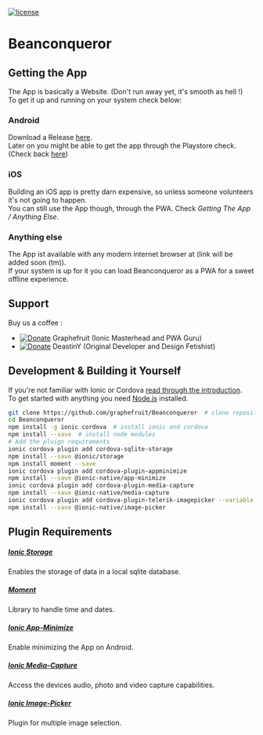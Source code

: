 [![license](https://img.shields.io/badge/license-GPL%203.0-brightgreen.svg)]()
# Beanconqueror
## Getting the App
The App is basically a Website. (Don't run away yet, it's smooth as hell !)  
To get it up and running on your system check below:
### Android
Download a Release [here](https://github.com/graphefruit/Beanconqueror/releases).  
Later on you might be able to get the app through the Playstore check. (Check back [here](https://github.com/graphefruit/Beanconqueror/issues/3))
### iOS
Building an iOS app is pretty darn expensive, so unless someone volunteers it's not going to happen.  
You can still use the App though, through the PWA. Check *Getting The App / Anything Else*.
### Anything else
The App ist available with any modern internet browser at (link will be added soon (tm)).  
If your system is up for it you can load Beanconqueror as a PWA for a sweet offline experience.

## Support
Buy us a coffee :  
- [![Donate](https://img.shields.io/badge/Donate-PayPal-green.svg)](https://www.paypal.me/LarsSaalbach) Graphefruit (Ionic Masterhead and PWA Guru) 
- [![Donate](https://img.shields.io/badge/Donate-PayPal-green.svg)](https://www.paypal.me/DeastinY) DeastinY (Original Developer and Design Fetishist) 

## Development & Building it Yourself

If you're not familiar with Ionic or Cordova [read through the introduction](http://ionicframework.com/docs/intro/installation/).  
To get started with anything you need [Node.js](https://nodejs.org/en/download/) installed.

```bash
git clone https://github.com/graphefruit/Beanconqueror  # clone repository
cd Beanconqueror
npm install -g ionic cordova  # install ionic and cordova
npm install --save  # install node modules
# Add the pluign requirements
ionic cordova plugin add cordova-sqlite-storage
npm install --save @ionic/storage
npm install moment --save
ionic cordova plugin add cordova-plugin-appminimize
npm install --save @ionic-native/app-minimize
ionic cordova plugin add cordova-plugin-media-capture
npm install --save @ionic-native/media-capture
ionic cordova plugin add cordova-plugin-telerik-imagepicker --variable PHOTO_LIBRARY_USAGE_DESCRIPTION="Bitte um Freigabe"
npm install --save @ionic-native/image-picker
```

## Plugin Requirements
##### [Ionic Storage](https://ionicframework.com/docs/storage/)
Enables the storage of data in a local sqlite database.

##### [Moment](https://stackoverflow.com/questions/39893257/using-moment-js-package-in-ionic-2-project)
Library to handle time and dates.

##### [Ionic App-Minimize](http://ionicframework.com/docs/native/app-minimize/)
Enable minimizing the App on Android.

##### [Ionic Media-Capture](http://ionicframework.com/docs/native/media-capture/)
Access the devices audio, photo and video capture capabilities.

##### [Ionic Image-Picker](http://ionicframework.com/docs/native/image-picker/)
Plugin for multiple image selection.

